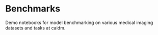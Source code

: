 # Benchmarks

Demo notebooks for model benchmarking on various medical imaging datasets and tasks at caidm.
